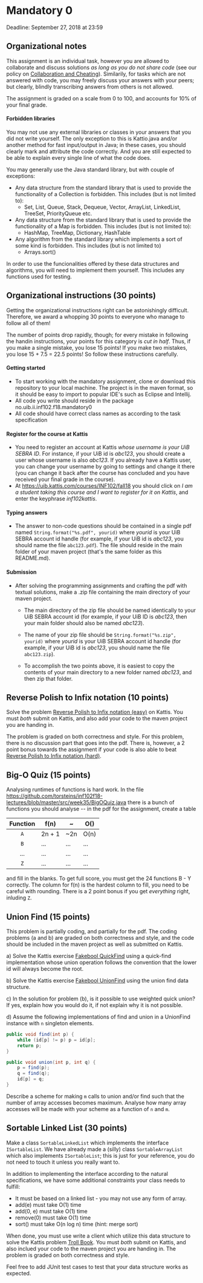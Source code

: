 # Mandatory 0
Deadline: September 27, 2018 at 23:59

## Organizational notes

This assignment is an individual task, however you are allowed
to collaborate and discuss solutions *as long as you do not share code*
(see our policy on
[Collaboration and Cheating](https://mitt.uib.no/courses/12780/pages/collaboration-and-cheating)).
Similarily, for tasks which are not answered with code,
you may freely discuss your answers with your peers; but clearly,
blindly transcribing answers from others is not
allowed.

The assignment is graded on a scale from 0 to 100,
and accounts for 10% of your final grade.


#### Forbidden libraries

You may not use any external libraries or classes in
your answers that you did not write yourself.
The only exception to this is Kattio.java
and/or another method for fast input/output in Java; in
these cases, you should clearly mark and attribute
the code correctly. And you are still expected to be able
to explain every single line of what the code does.

You may generally use the Java standard library, but with couple of exceptions:
* Any data structure from the standard library that is used
to provide the functionality of a Collection is forbidden.
This includes (but is not limited to):
  * Set, List, Queue, Stack, Dequeue, Vector, ArrayList, LinkedList, 
 TreeSet, PriorityQueue etc.
* Any data structure from the standard library that is used to
provide the functionality of a Map is forbidden.
This includes (but is not limited to):
  * HashMap, TreeMap, Dictionary, HashTable
* Any algorithm from the standard library which implements a sort
of some kind is forbidden.
This includes (but is not limited to)
  * Arrays.sort()
  
In order to use the funcionalities offered by these data structures and algorithms,
you will need to implement them yourself. This includes any functions used for testing.



## Organizational instructions (30 points)

Getting the organizational instructions right can be astonishingly difficult.
Therefore, we award a whopping 30 points to everyone who manage to follow all of them!

The number of points drop rapidly, though; for every mistake in following the handin
instructions, your points for this category is *cut in half*. Thus, if you make a single
mistake, you lose 15 points! If you make two mistakes, you lose 15 + 7.5 = 22.5 points!
So follow these instructions carefully.

#### Getting started

 * To start working with the mandatory assignment, clone or download this repository to
 your local machine. The project is in the maven format, so it should be easy to import
 to popular IDE's such as Eclipse and Intellij. 
 * All code you write should reside in the package no.uib.ii.inf102.f18.mandatory0
 * All code should have correct class names as according to the task specification
 
#### Register for the course at Kattis

 * You need to register an account at Kattis *whose username is your UiB SEBRA ID*.
 For instance, if your UiB id is *abc123*, you should create a user whose username
 is also *abc123*. If you already have a Kattis user, you can change your username
 by going to settings and change it there (you can change it back after the course
 has concluded and you have received your final grade in the course).
 * At https://uib.kattis.com/courses/INF102/fall18 you should click on 
 *I am a student taking this course and I want to register for it on Kattis*, and 
 enter the keyphrase *inf102kattis*.

#### Typing answers

 * The answer to non-code questions should be contained in a single pdf named `String.format("%s.pdf", yourid)`
 where *yourid* is your UiB SEBRA account id handle (for example, if your UiB id is *abc123*,
 you should name the file `abc123.pdf`). The file should reside in the main folder of your maven project
 (that's the same folder as this README.md).
 

#### Submission

  * After solving the programming assignments and crafting the pdf with textual solutions,
  make a .zip file containing the main directory of your maven project.
  
    * The main directory of the zip file should be named identically to your UiB SEBRA
    account id (for example, if your UiB ID is *abc123*, then your main folder should
    also be named *abc123*).
  
    * The name of your zip file should be `String.format("%s.zip", yourid)`
 where *yourid* is your UiB SEBRA account id handle (for example, if your UiB id is *abc123*,
 you should name the file `abc123.zip`). 
 
    * To accomplish the two points above, it is easiest to copy the contents of your
    main directory to a new folder named *abc123*, and then zip that folder.


## Reverse Polish to Infix notation (10 points)

Solve the problem [Reverse Polish to Infix notation (easy)](https://uib.kattis.com/problems/uib.revpolishtoinfixeasy) on Kattis. You must *both* submit on Kattis, and also add your code to the maven project you are handing in. 

The problem is graded on both correctness and style. For this problem, there is no discussion part that goes into the pdf. There is, however, a 2 point bonus towards the assignment if your code is also able to beat [Reverse Polish to Infix notation (hard)](https://uib.kattis.com/problems/uib.revpolishtoinfixhard).


## Big-O Quiz (15 points)

Analysing runtimes of functions is hard work. In the file https://github.com/torsteins/inf102f18-lectures/blob/master/src/week35/BigOQuiz.java there is a bunch of functions you should analyse -- in
the pdf for the assignment, create a table 

Function |   f(n)  |   ~    |  O()
 :---: | --- | --- | ----
 `A`  |  2n + 1 |  ~2n | O(n)
 `B`  |   ...  |   ... | ...
 ... | ... | ... | ...
 `Z` | ... | ... | ...
 
 and fill in the blanks. To get full score, you must get the 24 functions B - Y correctly. The column for f(n) is the hardest column to fill, you need to be careful with rounding. There is a 2 point bonus if you get *everything* right, inluding `Z`.
 

## Union Find (15 points)

This problem is partially coding, and partially for the pdf. The coding problems (a and b) are graded on both correctness and style, and the code should be included in the maven project as well as submitted on Kattis.

 a) Solve the Kattis exercise [Fakebool QuickFind](https://uib.kattis.com/problems/uib.fakeboolquickfind) using a quick-find implementation whose union operation follows the convention that the lower id will always become the root.
 
 b) Solve the Kattis exercise [Fakebool UnionFind](https://uib.kattis.com/problems/uib.fakebool) using the union find data structure.
 
 c) In the solution for problem (b), is it possible to use weighted quick union? If yes, explain how you
 would do it, if not explain why it is not possible.
 
 d) Assume the following implementations of find and union in a UnionFind instance with `n` singleton elements.
```java
public void find(int p) {
    while (id[p] != p) p = id[p];
    return p;
}

public void union(int p, int q) {
    p = find(p);
    q = find(q);    
    id[p] = q;
}
```
Describe a scheme for making `m` calls to union and/or find such that the number of array accesses becomes maximum. Analyse how many array accesses will be made with your scheme as a function of `n` and `m`.


## Sortable Linked List (30 points)

Make a class `SortableLinkedList` which implements the interface `ISortableList`. We have already made a (silly) class `SortableArrayList` which also implements `ISortableList`; this is just for your reference, you do not need to touch it unless you really want to.

In addition to implementing the interface according to the natural specifications, we have some additional constraints your class needs to fulfill:

 * It must be based on a linked list - you may not use any form of array.
 * add(e) must take O(1) time
 * add(0, e) must take O(1) time
 * remove(0) must take O(1) time
 * sort() must take O(n log n) time (hint: merge sort)
 
When done, you must use write a client which utilize this data structure to solve the Kattis problem [Troll Book](https://uib.kattis.com/problems/uib.trollbook). You must *both* submit on Kattis, and also inclued your code to the maven project you are handing in. The problem is graded on both correctness and style. 
 
 Feel free to add JUnit test cases to test that your data structure works as expected.
 
